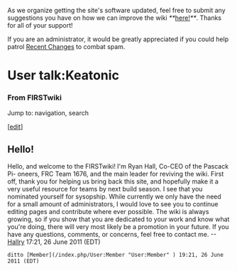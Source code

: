 As we organize getting the site's software updated, feel free to submit any
suggestions you have on how we can improve the wiki
_**_[here!](/index.php/User:Hallry/Suggestions "User:Hallry/Suggestions"
)_**_. Thanks for all of your support!

If you are an administrator, it would be greatly appreciated if you could help
patrol [Recent Changes](/index.php/Special:Recentchanges
"Special:Recentchanges" ) to combat spam.

# User talk:Keatonic

### From FIRSTwiki

Jump to: navigation, search

[[edit](/index.php?title=User_talk:Keatonic&action=edit&section=1 "Edit
section: Hello!" )]

##  Hello!

Hello, and welcome to the FIRSTwiki! I'm Ryan Hall, Co-CEO of the Pascack Pi-
oneers, FRC Team 1676, and the main leader for reviving the wiki. First off,
thank you for helping us bring back this site, and hopefully make it a very
useful resource for teams by next build season. I see that you nominated
yourself for sysopship. While currently we only have the need for a small
amount of administrators, I would love to see you to continue editing pages
and contribute where ever possible. The wiki is always growing, so if you show
that you are dedicated to your work and know what you're doing, there will
very most likely be a promotion in your future. If you have any questions,
comments, or concerns, feel free to contact me.
--[Hallry](/index.php/User:Hallry "User:Hallry" ) 17:21, 26 June 2011 (EDT)

    ditto [Member](/index.php/User:Member "User:Member" ) 19:21, 26 June 2011 (EDT) 

